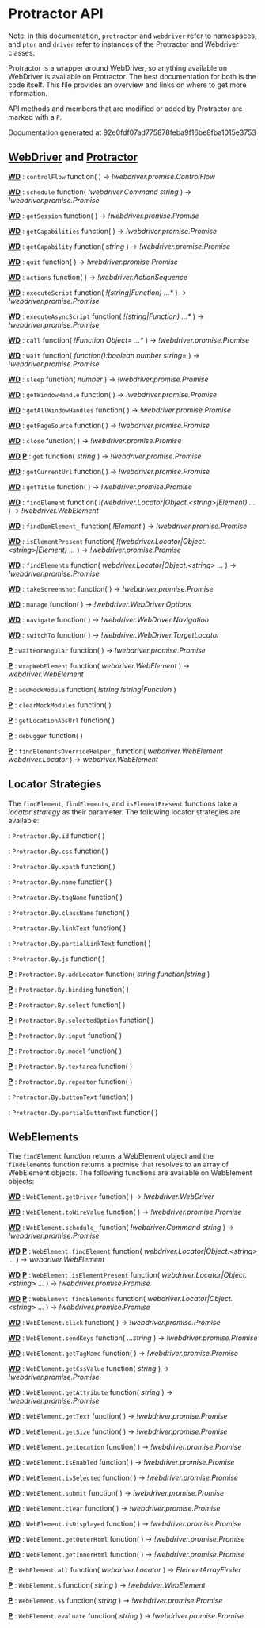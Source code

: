 Protractor API
==============

Note: in this documentation, `protractor` and `webdriver` refer to namespaces,
and `ptor` and `driver` refer to instances of the Protractor and Webdriver
classes.

Protractor is a wrapper around WebDriver, so anything available on WebDriver
is available on Protractor. The best documentation for both is the code itself.
This file provides an overview and links on where to get more information.

API methods and members that are modified or added by Protractor are marked
with a `P`.

Documentation generated at 92e0fdf07ad775878feba9f16be8fba1015e3753

[WebDriver](https://code.google.com/p/selenium/source/browse/javascript/webdriver/webdriver.js) and [Protractor](https://github.com/angular/protractor/blob/master/lib/protractor.js)
------------------

[**WD**](https://code.google.com/p/selenium/source/browse/javascript/webdriver/webdriver.js#242)  : 
`controlFlow` function(  )  -> _!webdriver.promise.ControlFlow_

[**WD**](https://code.google.com/p/selenium/source/browse/javascript/webdriver/webdriver.js#251)  : 
`schedule` function( _!webdriver.Command_ _string_  )  -> _!webdriver.promise.Promise_

[**WD**](https://code.google.com/p/selenium/source/browse/javascript/webdriver/webdriver.js#303)  : 
`getSession` function(  )  -> _!webdriver.promise.Promise_

[**WD**](https://code.google.com/p/selenium/source/browse/javascript/webdriver/webdriver.js#311)  : 
`getCapabilities` function(  )  -> _!webdriver.promise.Promise_

[**WD**](https://code.google.com/p/selenium/source/browse/javascript/webdriver/webdriver.js#322)  : 
`getCapability` function( _string_  )  -> _!webdriver.promise.Promise_

[**WD**](https://code.google.com/p/selenium/source/browse/javascript/webdriver/webdriver.js#337)  : 
`quit` function(  )  -> _!webdriver.promise.Promise_

[**WD**](https://code.google.com/p/selenium/source/browse/javascript/webdriver/webdriver.js#356)  : 
`actions` function(  )  -> _!webdriver.ActionSequence_

[**WD**](https://code.google.com/p/selenium/source/browse/javascript/webdriver/webdriver.js#374)  : 
`executeScript` function( _!(string|Function)_ _...*_  )  -> _!webdriver.promise.Promise_

[**WD**](https://code.google.com/p/selenium/source/browse/javascript/webdriver/webdriver.js#423)  : 
`executeAsyncScript` function( _!(string|Function)_ _...*_  )  -> _!webdriver.promise.Promise_

[**WD**](https://code.google.com/p/selenium/source/browse/javascript/webdriver/webdriver.js#514)  : 
`call` function( _!Function_ _Object=_ _...*_  )  -> _!webdriver.promise.Promise_

[**WD**](https://code.google.com/p/selenium/source/browse/javascript/webdriver/webdriver.js#533)  : 
`wait` function( _function():boolean_ _number_ _string=_  )  -> _!webdriver.promise.Promise_

[**WD**](https://code.google.com/p/selenium/source/browse/javascript/webdriver/webdriver.js#549)  : 
`sleep` function( _number_  )  -> _!webdriver.promise.Promise_

[**WD**](https://code.google.com/p/selenium/source/browse/javascript/webdriver/webdriver.js#560)  : 
`getWindowHandle` function(  )  -> _!webdriver.promise.Promise_

[**WD**](https://code.google.com/p/selenium/source/browse/javascript/webdriver/webdriver.js#572)  : 
`getAllWindowHandles` function(  )  -> _!webdriver.promise.Promise_

[**WD**](https://code.google.com/p/selenium/source/browse/javascript/webdriver/webdriver.js#584)  : 
`getPageSource` function(  )  -> _!webdriver.promise.Promise_

[**WD**](https://code.google.com/p/selenium/source/browse/javascript/webdriver/webdriver.js#599)  : 
`close` function(  )  -> _!webdriver.promise.Promise_

[**WD**](https://code.google.com/p/selenium/source/browse/javascript/webdriver/webdriver.js#610) [**P**](https://github.com/angular/protractor/blob/92e0fdf07ad775878feba9f16be8fba1015e3753/lib/protractor.js#L629) : 
`get` function( _string_  )  -> _!webdriver.promise.Promise_

[**WD**](https://code.google.com/p/selenium/source/browse/javascript/webdriver/webdriver.js#621)  : 
`getCurrentUrl` function(  )  -> _!webdriver.promise.Promise_

[**WD**](https://code.google.com/p/selenium/source/browse/javascript/webdriver/webdriver.js#633)  : 
`getTitle` function(  )  -> _!webdriver.promise.Promise_

[**WD**](https://code.google.com/p/selenium/source/browse/javascript/webdriver/webdriver.js#644)  : 
`findElement` function( _!(webdriver.Locator|Object.&lt;string&gt;|Element)_ _..._  )  -> _!webdriver.WebElement_

[**WD**](https://code.google.com/p/selenium/source/browse/javascript/webdriver/webdriver.js#718)  : 
`findDomElement_` function( _!Element_  )  -> _!webdriver.promise.Promise_

[**WD**](https://code.google.com/p/selenium/source/browse/javascript/webdriver/webdriver.js#766)  : 
`isElementPresent` function( _!(webdriver.Locator|Object.&lt;string&gt;|Element)_ _..._  )  -> _!webdriver.promise.Promise_

[**WD**](https://code.google.com/p/selenium/source/browse/javascript/webdriver/webdriver.js#793)  : 
`findElements` function( _webdriver.Locator|Object.&lt;string&gt;_ _..._  )  -> _!webdriver.promise.Promise_

[**WD**](https://code.google.com/p/selenium/source/browse/javascript/webdriver/webdriver.js#829)  : 
`takeScreenshot` function(  )  -> _!webdriver.promise.Promise_

[**WD**](https://code.google.com/p/selenium/source/browse/javascript/webdriver/webdriver.js#848)  : 
`manage` function(  )  -> _!webdriver.WebDriver.Options_

[**WD**](https://code.google.com/p/selenium/source/browse/javascript/webdriver/webdriver.js#857)  : 
`navigate` function(  )  -> _!webdriver.WebDriver.Navigation_

[**WD**](https://code.google.com/p/selenium/source/browse/javascript/webdriver/webdriver.js#866)  : 
`switchTo` function(  )  -> _!webdriver.WebDriver.TargetLocator_

[**P**](https://github.com/angular/protractor/blob/92e0fdf07ad775878feba9f16be8fba1015e3753/lib/protractor.js#L395) : 
`waitForAngular` function(  )  -> _!webdriver.promise.Promise_

[**P**](https://github.com/angular/protractor/blob/92e0fdf07ad775878feba9f16be8fba1015e3753/lib/protractor.js#L424) : 
`wrapWebElement` function( _webdriver.WebElement_  )  -> _webdriver.WebElement_

[**P**](https://github.com/angular/protractor/blob/92e0fdf07ad775878feba9f16be8fba1015e3753/lib/protractor.js#L607) : 
`addMockModule` function( _!string_ _!string|Function_  ) 

[**P**](https://github.com/angular/protractor/blob/92e0fdf07ad775878feba9f16be8fba1015e3753/lib/protractor.js#L621) : 
`clearMockModules` function(  ) 

[**P**](https://github.com/angular/protractor/blob/92e0fdf07ad775878feba9f16be8fba1015e3753/lib/protractor.js#L696) : 
`getLocationAbsUrl` function(  ) 

[**P**](https://github.com/angular/protractor/blob/92e0fdf07ad775878feba9f16be8fba1015e3753/lib/protractor.js#L704) : 
`debugger` function(  ) 

[**P**](https://github.com/angular/protractor/blob/92e0fdf07ad775878feba9f16be8fba1015e3753/lib/protractor.js#L738) : 
`findElementsOverrideHelper_` function( _webdriver.WebElement_ _webdriver.Locator_  )  -> _webdriver.WebElement_


Locator Strategies
------------------

The `findElement`, `findElements`, and `isElementPresent` functions take
a _locator strategy_ as their parameter. The following locator strategies
are available:


 : 
`Protractor.By.id` function(  ) 

 : 
`Protractor.By.css` function(  ) 

 : 
`Protractor.By.xpath` function(  ) 

 : 
`Protractor.By.name` function(  ) 

 : 
`Protractor.By.tagName` function(  ) 

 : 
`Protractor.By.className` function(  ) 

 : 
`Protractor.By.linkText` function(  )

 : 
`Protractor.By.partialLinkText` function(  )

 : 
`Protractor.By.js` function(  ) 

[**P**](https://github.com/angular/protractor/blob/92e0fdf07ad775878feba9f16be8fba1015e3753/lib/locators.js#L21) : 
`Protractor.By.addLocator` function( _string_ _function|string_  ) 

[**P**](https://github.com/angular/protractor/blob/92e0fdf07ad775878feba9f16be8fba1015e3753/lib/locators.js#L44) : 
`Protractor.By.binding` function(  ) 

[**P**](https://github.com/angular/protractor/blob/92e0fdf07ad775878feba9f16be8fba1015e3753/lib/locators.js#L60) : 
`Protractor.By.select` function(  ) 

[**P**](https://github.com/angular/protractor/blob/92e0fdf07ad775878feba9f16be8fba1015e3753/lib/locators.js#L76) : 
`Protractor.By.selectedOption` function(  ) 

[**P**](https://github.com/angular/protractor/blob/92e0fdf07ad775878feba9f16be8fba1015e3753/lib/locators.js#L91) : 
`Protractor.By.input` function(  ) 

[**P**](https://github.com/angular/protractor/blob/92e0fdf07ad775878feba9f16be8fba1015e3753/lib/locators.js#L107) : 
`Protractor.By.model` function(  ) 

[**P**](https://github.com/angular/protractor/blob/92e0fdf07ad775878feba9f16be8fba1015e3753/lib/locators.js#L122) : 
`Protractor.By.textarea` function(  ) 

[**P**](https://github.com/angular/protractor/blob/92e0fdf07ad775878feba9f16be8fba1015e3753/lib/locators.js#L138) : 
`Protractor.By.repeater` function(  ) 

 :
`Protractor.By.buttonText` function(  )

 :
`Protractor.By.partialButtonText` function(  )


WebElements
-----------

The `findElement` function returns a WebElement object and the `findElements`
function returns a promise that resolves to an array of WebElement objects.
The following functions are available on WebElement objects:

[**WD**](https://code.google.com/p/selenium/source/browse/javascript/webdriver/webdriver.js#1559)  : 
`WebElement.getDriver` function(  )  -> _!webdriver.WebDriver_

[**WD**](https://code.google.com/p/selenium/source/browse/javascript/webdriver/webdriver.js#1567)  : 
`WebElement.toWireValue` function(  )  -> _!webdriver.promise.Promise_

[**WD**](https://code.google.com/p/selenium/source/browse/javascript/webdriver/webdriver.js#1577)  : 
`WebElement.schedule_` function( _!webdriver.Command_ _string_  )  -> _!webdriver.promise.Promise_

[**WD**](https://code.google.com/p/selenium/source/browse/javascript/webdriver/webdriver.js#1594) [**P**](https://github.com/angular/protractor/blob/92e0fdf07ad775878feba9f16be8fba1015e3753/lib/protractor.js#L548) : 
`WebElement.findElement` function( _webdriver.Locator|Object.&lt;string&gt;_ _..._  )  -> _webdriver.WebElement_

[**WD**](https://code.google.com/p/selenium/source/browse/javascript/webdriver/webdriver.js#1637) [**P**](https://github.com/angular/protractor/blob/92e0fdf07ad775878feba9f16be8fba1015e3753/lib/protractor.js#L591) : 
`WebElement.isElementPresent` function( _webdriver.Locator|Object.&lt;string&gt;_ _..._  )  -> _!webdriver.promise.Promise_

[**WD**](https://code.google.com/p/selenium/source/browse/javascript/webdriver/webdriver.js#1662) [**P**](https://github.com/angular/protractor/blob/92e0fdf07ad775878feba9f16be8fba1015e3753/lib/protractor.js#L566) : 
`WebElement.findElements` function( _webdriver.Locator|Object.&lt;string&gt;_ _..._  )  -> _!webdriver.promise.Promise_

[**WD**](https://code.google.com/p/selenium/source/browse/javascript/webdriver/webdriver.js#1689)  : 
`WebElement.click` function(  )  -> _!webdriver.promise.Promise_

[**WD**](https://code.google.com/p/selenium/source/browse/javascript/webdriver/webdriver.js#1701)  : 
`WebElement.sendKeys` function( _...string_  )  -> _!webdriver.promise.Promise_

[**WD**](https://code.google.com/p/selenium/source/browse/javascript/webdriver/webdriver.js#1758)  : 
`WebElement.getTagName` function(  )  -> _!webdriver.promise.Promise_

[**WD**](https://code.google.com/p/selenium/source/browse/javascript/webdriver/webdriver.js#1770)  : 
`WebElement.getCssValue` function( _string_  )  -> _!webdriver.promise.Promise_

[**WD**](https://code.google.com/p/selenium/source/browse/javascript/webdriver/webdriver.js#1794)  : 
`WebElement.getAttribute` function( _string_  )  -> _!webdriver.promise.Promise_

[**WD**](https://code.google.com/p/selenium/source/browse/javascript/webdriver/webdriver.js#1831)  : 
`WebElement.getText` function(  )  -> _!webdriver.promise.Promise_

[**WD**](https://code.google.com/p/selenium/source/browse/javascript/webdriver/webdriver.js#1844)  : 
`WebElement.getSize` function(  )  -> _!webdriver.promise.Promise_

[**WD**](https://code.google.com/p/selenium/source/browse/javascript/webdriver/webdriver.js#1857)  : 
`WebElement.getLocation` function(  )  -> _!webdriver.promise.Promise_

[**WD**](https://code.google.com/p/selenium/source/browse/javascript/webdriver/webdriver.js#1869)  : 
`WebElement.isEnabled` function(  )  -> _!webdriver.promise.Promise_

[**WD**](https://code.google.com/p/selenium/source/browse/javascript/webdriver/webdriver.js#1882)  : 
`WebElement.isSelected` function(  )  -> _!webdriver.promise.Promise_

[**WD**](https://code.google.com/p/selenium/source/browse/javascript/webdriver/webdriver.js#1894)  : 
`WebElement.submit` function(  )  -> _!webdriver.promise.Promise_

[**WD**](https://code.google.com/p/selenium/source/browse/javascript/webdriver/webdriver.js#1908)  : 
`WebElement.clear` function(  )  -> _!webdriver.promise.Promise_

[**WD**](https://code.google.com/p/selenium/source/browse/javascript/webdriver/webdriver.js#1922)  : 
`WebElement.isDisplayed` function(  )  -> _!webdriver.promise.Promise_

[**WD**](https://code.google.com/p/selenium/source/browse/javascript/webdriver/webdriver.js#1934)  : 
`WebElement.getOuterHtml` function(  )  -> _!webdriver.promise.Promise_

[**WD**](https://code.google.com/p/selenium/source/browse/javascript/webdriver/webdriver.js#1953)  : 
`WebElement.getInnerHtml` function(  )  -> _!webdriver.promise.Promise_

[**P**](https://github.com/angular/protractor/blob/92e0fdf07ad775878feba9f16be8fba1015e3753/lib/protractor.js#L149) : 
`WebElement.all` function( _webdriver.Locator_  )  -> _ElementArrayFinder_

[**P**](https://github.com/angular/protractor/blob/92e0fdf07ad775878feba9f16be8fba1015e3753/lib/protractor.js#L447) : 
`WebElement.$` function( _string_  )  -> _!webdriver.WebElement_

[**P**](https://github.com/angular/protractor/blob/92e0fdf07ad775878feba9f16be8fba1015e3753/lib/protractor.js#L476) : 
`WebElement.$$` function( _string_  )  -> _!webdriver.promise.Promise_

[**P**](https://github.com/angular/protractor/blob/92e0fdf07ad775878feba9f16be8fba1015e3753/lib/protractor.js#L529) : 
`WebElement.evaluate` function( _string_  )  -> _!webdriver.promise.Promise_



